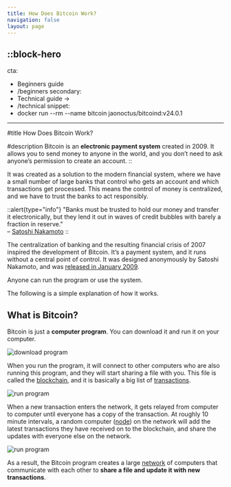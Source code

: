 ```yaml
---
title: How Does Bitcoin Work?
navigation: false
layout: page
---
```


::block-hero
---
cta:
  - Beginners guide
  - /beginners
secondary:
  - Technical guide →
  - /technical
snippet:
  - docker run --rm --name bitcoin jaonoctus/bitcoind:v24.0.1
---

#title
How Does Bitcoin Work?

#description
Bitcoin is an **electronic payment system** created in 2009. It allows you to send money to anyone in the world, and you don’t need to ask anyone’s permission to create an account.
::

It was created as a solution to the modern financial system, where we have a small number of large banks that control who gets an account and which transactions get processed. This means the control of money is centralized, and we have to trust the banks to act responsibly.

::alert{type="info"}
"Banks must be trusted to hold our money and transfer it electronically, but they lend it out in waves of credit bubbles with barely a fraction in reserve."
<br>
– [Satoshi Nakamoto](https://satoshi.nakamotoinstitute.org/posts/p2pfoundation/1/)
::

The centralization of banking and the resulting financial crisis of 2007 inspired the development of Bitcoin. It’s a payment system, and it runs without a central point of control. It was designed anonymously by Satoshi Nakamoto, and was [released in January 2009](https://www.metzdowd.com/pipermail/cryptography/2009-January/014994.html).

Anyone can run the program or use the system.

The following is a simple explanation of how it works.

What is Bitcoin?
---
Bitcoin is just a **computer program**. You can download it and run it on your computer.

![download program](/images/01_downloadprogram.png)

When you run the program, it will connect to other computers who are also running this program, and they will start sharing a file with you. This file is called the [blockchain](/todo), and it is basically a big list of [transactions](/todo).

![run program](/images/02_runprogram.png)

When a new transaction enters the network, it gets relayed from computer to computer until everyone has a copy of the transaction. At roughly 10 minute intervals, a random computer ([node](/todo)) on the network will add the latest transactions they have received on to the blockchain, and share the updates with everyone else on the network.

![run program](/images/03_transaction.png)

As a result, the Bitcoin program creates a large [network](/todo) of computers that communicate with each other to **share a file and update it with new transactions**.
